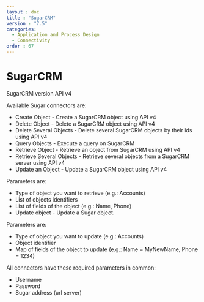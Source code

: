 ```yaml
---
layout : doc
title : "SugarCRM"
version : "7.5"
categories:
  - Application and Process Design
  - Connectivity
order : 67
---
```

# SugarCRM 

SugarCRM version API v4

Available Sugar connectors are:

* Create Object - Create a SugarCRM object using API v4
* Delete Object - Delete a SugarCRM object using API v4
* Delete Several Objects - Delete several SugarCRM objects by their ids using API v4
* Query Objects - Execute a query on SugarCRM
* Retrieve Object - Retrieve an object from SugarCRM using API v4
* Retrieve Several Objects - Retrieve several objects from a SugarCRM server using API v4
* Update an Object - Update a SugarCRM object using API v4

Parameters are:

* Type of object you want to retrieve (e.g.: Accounts)
* List of objects identifiers
* List of fields of the object (e.g.: Name, Phone)
* Update object - Update a Sugar object.

Parameters are:

* Type of object you want to update (e.g.: Accounts)
* Object identifier
* Map of fields of the object to update (e.g.: Name = MyNewName, Phone = 1234)

All connectors have these required parameters in common:

* Username
* Password
* Sugar address (url server)
